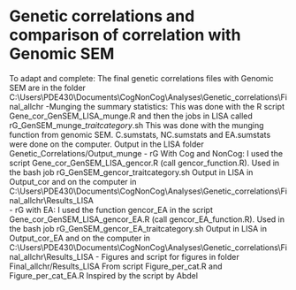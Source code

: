 # Genetic correlations and comparison of correlation with Genomic SEM 

To adapt and complete: 
The final genetic correlations files with Genomic SEM are in the folder C:\Users\PDE430\Documents\CogNonCog\Analyses\Genetic_correlations\Final_allchr
		-Munging the summary statistics: 
			This was done with the R script Gene_cor_GenSEM_LISA_munge.R and then the jobs in LISA called rG_GenSEM_munge_*traitcategory*.sh
			This was done with the munging function from genomic SEM. 
			C.sumstats, NC.sumstats and EA.sumstats were done on the computer. 
			Output in the LISA folder Genetic_Correlations/Output_munge
		- rG With Cog and NonCog: 
			I used the script Gene_cor_GenSEM_LISA_gencor.R (call gencor_function.R). Used in the bash job rG_GenSEM_gencor_traitcategory.sh
			Output in LISA in Output_cor and on the computer in C:\Users\PDE430\Documents\CogNonCog\Analyses\Genetic_correlations\Final_allchr\Results_LISA			
		- rG with EA: 
			I used the function gencor_EA in the script Gene_cor_GenSEM_LISA_gencor_EA.R (call gencor_EA_function.R). Used in the bash job rG_GenSEM_gencor_EA_traitcategory.sh
			Output in LISA in Output_cor_EA and on the computer in C:\Users\PDE430\Documents\CogNonCog\Analyses\Genetic_correlations\Final_allchr\Results_LISA
		- Figures and script for figures in folder Final_allchr/Results_LISA
		From script Figure_per_cat.R and Figure_per_cat_EA.R
		Inspired by the script by Abdel 
